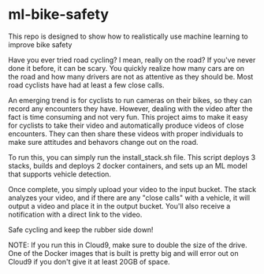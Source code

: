 # ml-bike-safety

This repo is designed to show how to realistically use machine learning to improve bike safety

Have you ever tried road cycling? I mean, really on the road? If you've never done it before, it can be scary. You quickly realize how many cars are on the road and how many drivers are not as attentive as they should be. Most road cyclists have had at least a few close calls. 

An emerging trend is for cyclists to run cameras on their bikes, so they can record any encounters they have. However, dealing with the video after the fact is time consuming and not very fun. This project aims to make it easy for cyclists to take their video and automatically produce videos of close encounters. They can then share these videos with proper individuals to make sure attitudes and behavors change out on the road.

To run this, you can simply run the install_stack.sh file. This script deploys 3 stacks, builds and deploys 2 docker containers, and sets up an ML model that supports vehicle detection.

Once complete, you simply upload your video to the input bucket. The stack analyzes your video, and if there are any "close calls" with a vehicle, it will output a video and place it in the output bucket. You'll also receive a notification with a direct link to the video.

Safe cycling and keep the rubber side down!


NOTE: If you run this in Cloud9, make sure to double the size of the drive. One of the Docker images that is built is pretty big and will error out on Cloud9 if you don't give it at least 20GB of space.

